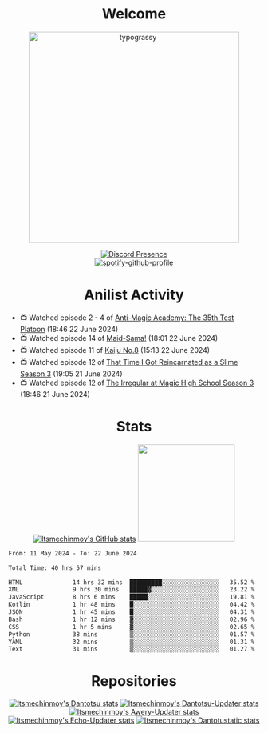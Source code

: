 <div align="center">

# Welcome
<a href="https://github.com/kawarimidoll/typograssy">
    <img alt="typograssy" src="https://typograssy.deno.dev/api?text=%E3%82%88%E3%81%86%E3%81%93%E3%81%9D%E3%81%BF%E3%81%AA%E3%81%95%E3%82%93%20-%20Itsmechinmoy--&&l0=none&l1=82d9d0&l2=027353&l3=038c4c&l4=01402e&bg=none&frame=none&speed=100&comment=" width="421.99">
</a>

[![Discord Presence](https://lanyard.cnrad.dev/api/523539866311720963?theme=dark&bg=Oe1116&animated=false&hideDiscrim=true&borderRadius=30px&hideActivity=whenNotUsed)](https://discord.com/users/523539866311720963)<br>
[![spotify-github-profile](https://spotify-github-profile.kittinanx.com/api/view?uid=31zczwoe3obxakjgkio7anubhkaq&cover_image=true&theme=novatorem&show_offline=true&background_color=121212&interchange=false&bar_color=53b14f&bar_color=ffffff&bar_color_cover=false)](https://spotify-github-profile.vercel.app/api/view?uid=31zczwoe3obxakjgkio7anubhkaq&redirect=true)
</div>

<div align="center">

# Anilist Activity
</div>
<!-- ANILIST_ACTIVITY:start -->

-   📺 Watched episode 2 - 4 of [Anti-Magic Academy: The 35th Test Platoon](https://anilist.co/anime/20704) (18:46 22 June 2024)
-   📺 Watched episode 14 of [Maid-Sama!](https://anilist.co/anime/7054) (18:01 22 June 2024)
-   📺 Watched episode 11 of [Kaiju No.8](https://anilist.co/anime/153288) (15:13 22 June 2024)
-   📺 Watched episode 12 of [That Time I Got Reincarnated as a Slime Season 3](https://anilist.co/anime/156822) (19:05 21 June 2024)
-   📺 Watched episode 12 of [The Irregular at Magic High School Season 3](https://anilist.co/anime/143271) (18:46 21 June 2024)

<!-- ANILIST_ACTIVITY:end -->
<div align="center">
    
# Stats
[![Itsmechinmoy's GitHub stats](https://github-readme-stats.vercel.app/api?username=itsmechinmoy&show_icons=true&theme=algolia)](https://github.com/anuraghazra/github-readme-stats)
<img src="https://github-readme-stackoverflow.vercel.app/?userID=25004176&theme=dark" height="194"/>
</div>
<!--START_SECTION:waka-->

```txt
From: 11 May 2024 - To: 22 June 2024

Total Time: 40 hrs 57 mins

HTML              14 hrs 32 mins  █████████░░░░░░░░░░░░░░░░   35.52 %
XML               9 hrs 30 mins   █████▓░░░░░░░░░░░░░░░░░░░   23.22 %
JavaScript        8 hrs 6 mins    █████░░░░░░░░░░░░░░░░░░░░   19.81 %
Kotlin            1 hr 48 mins    █░░░░░░░░░░░░░░░░░░░░░░░░   04.42 %
JSON              1 hr 45 mins    █░░░░░░░░░░░░░░░░░░░░░░░░   04.31 %
Bash              1 hr 12 mins    ▓░░░░░░░░░░░░░░░░░░░░░░░░   02.96 %
CSS               1 hr 5 mins     ▓░░░░░░░░░░░░░░░░░░░░░░░░   02.65 %
Python            38 mins         ▒░░░░░░░░░░░░░░░░░░░░░░░░   01.57 %
YAML              32 mins         ▒░░░░░░░░░░░░░░░░░░░░░░░░   01.31 %
Text              31 mins         ▒░░░░░░░░░░░░░░░░░░░░░░░░   01.27 %
```

<!--END_SECTION:waka-->
<div align="center">

# Repositories
[![Itsmechinmoy's Dantotsu stats](https://github-readme-stats.vercel.app/api/pin/?username=itsmechinmoy&repo=dantotsu&show_icons=true&theme=algolia&description_lines_count=1)](https://github.com/itsmechinmoy/dantotsu)
[![Itsmechinmoy's Dantotsu-Updater stats](https://github-readme-stats.vercel.app/api/pin/?username=itsmechinmoy&repo=dantotsu-updater&show_icons=true&theme=algolia&description_lines_count=1)](https://github.com/itsmechinmoy/dantotsu-updater)
[![Itsmechinmoy's Awery-Updater stats](https://github-readme-stats.vercel.app/api/pin/?username=itsmechinmoy&repo=awery-updater&show_icons=true&theme=algolia&description_lines_count=1)](https://github.com/itsmechinmoy/awery-updater)
[![Itsmechinmoy's Echo-Updater stats](https://github-readme-stats.vercel.app/api/pin/?username=itsmechinmoy&repo=echo-updater&show_icons=true&theme=algolia&description_lines_count=1)](https://github.com/itsmechinmoy/echo-updater)
[![Itsmechinmoy's Dantotustatic stats](https://github-readme-stats.vercel.app/api/pin/?username=itsmechinmoy&repo=dantotustatic&show_icons=true&theme=algolia&description_lines_count=1)](https://github.com/itsmechinmoy/dantotustatic)
</div>
